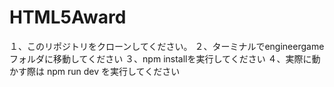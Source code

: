 # HTML5Award

１、このリポジトリをクローンしてください。
２、ターミナルでengineergameフォルダに移動してください
３、npm installを実行してください
４、実際に動かす際は npm run dev を実行してください
